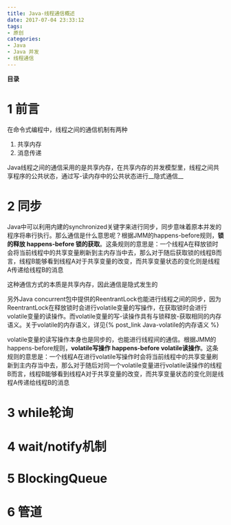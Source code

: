 ```yaml
---
title: Java-线程通信概述
date: 2017-07-04 23:33:12
tags: 
- 原创
categories: 
- Java
- Java 并发
- 线程通信
---
```


__目录__

<!-- toc -->
<!--more-->

# 1 前言

在命令式编程中，线程之间的通信机制有两种

1. 共享内存
1. 消息传递

Java线程之间的通信采用的是共享内存，在共享内存的并发模型里，线程之间共享程序的公共状态，通过写-读内存中的公共状态进行__隐式通信__

# 2 同步

Java中可以利用内建的synchronized关键字来进行同步，同步意味着原本并发的程序将串行执行。那么通信是什么意思呢？根据JMM的happens-before规则，__锁的释放 happens-before 锁的获取__。这条规则的意思是：一个线程A在释放锁时会将当前线程中的共享变量刷新到主内存当中去，那么对于随后获取锁的线程B而言，线程B能够看到线程A对于共享变量的改变，而共享变量状态的变化则是线程A传递给线程B的消息

这种通信方式的本质是共享内存，因此通信是隐式发生的

另外Java concurrent包中提供的ReentrantLock也能进行线程之间的同步，因为ReentrantLock在释放锁时会进行volatile变量的写操作，在获取锁时会进行volatile变量的读操作。而volatile变量的写-读操作具有与锁释放-获取相同的内存语义。关于volatile的内存语义，详见{% post_link Java-volatile的内存语义 %}

volatile变量的读写操作本身也是同步的，也能进行线程间的通信。根据JMM的happens-before规则，__volatile写操作 happens-before volatile读操作__。这条规则的意思是：一个线程A在进行volatile写操作时会将当前线程中的共享变量刷新到主内存当中去，那么对于随后对同一个volatile变量进行volatile读操作的线程B而言，线程B能够看到线程A对于共享变量的改变，而共享变量状态的变化则是线程A传递给线程B的消息

# 3 while轮询

# 4 wait/notify机制

# 5 BlockingQueue

# 6 管道

